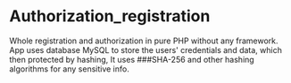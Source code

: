 # Authorization_registration
Whole registration and authorization in pure PHP without any framework. App uses database MySQL to store the users' credentials and data, which then
protected by hashing,
It uses ###SHA-256 and other hashing algorithms for any sensitive info.
